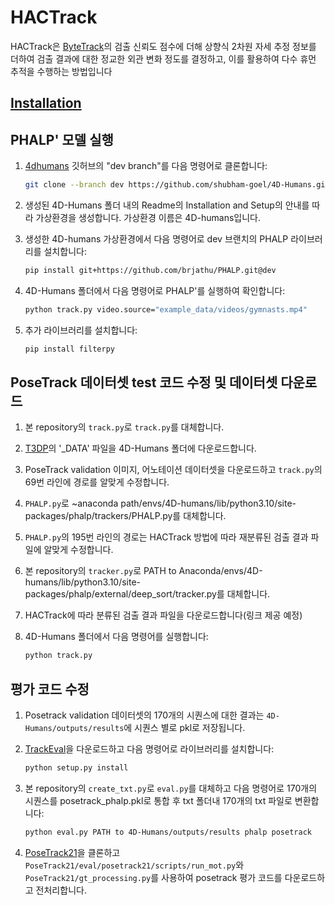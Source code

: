 # HACTrack

HACTrack은 [ByteTrack](https://github.com/ifzhang/ByteTrack)의 검출 신뢰도 점수에 더해 상향식 2차원 자세 추정 정보를 더하여 검출 결과에 대한 정교한 외관 변화 정도를 결정하고, 이를 활용하여 다수 휴먼 추적을 수행하는 방법입니다

## [Installation](#installation)
## PHALP' 모델 실행

1. [4dhumans](https://github.com/shubham-goel/4D-Humans) 깃허브의 "dev branch"를 다음 명령어로 클론합니다:

    ```bash
    git clone --branch dev https://github.com/shubham-goel/4D-Humans.git
    ```

2. 생성된 4D-Humans 폴더 내의 Readme의 Installation and Setup의 안내를 따라 가상환경을 생성합니다. 가상환경 이름은 4D-humans입니다.

3. 생성한 4D-humans 가상환경에서 다음 명령어로 dev 브랜치의 PHALP 라이브러리를 설치합니다:

    ```bash
    pip install git+https://github.com/brjathu/PHALP.git@dev
    ```

4. 4D-Humans 폴더에서 다음 명령어로 PHALP'를 실행하여 확인합니다:

    ```bash
    python track.py video.source="example_data/videos/gymnasts.mp4"
    ```

5. 추가 라이브러리를 설치합니다:

    ```bash
    pip install filterpy
    ```

## PoseTrack 데이터셋 test 코드 수정 및 데이터셋 다운로드

1. 본 repository의 `track.py`로 `track.py`를 대체합니다.
2. [T3DP](https://github.com/brjathu/T3DP?tab=readme-ov-file)의 '_DATA' 파일을 4D-Humans 폴더에 다운로드합니다.
3. PoseTrack validation 이미지, 어노테이션 데이터셋을 다운로드하고 `track.py`의 69번 라인에 경로를 알맞게 수정합니다.
4. `PHALP.py`로 ~anaconda path/envs/4D-humans/lib/python3.10/site-packages/phalp/trackers/PHALP.py를 대체합니다.
5. `PHALP.py`의 195번 라인의 경로는 HACTrack 방법에 따라 재분류된 검출 결과 파일에 알맞게 수정합니다.
6. 본 repository의 `tracker.py`로 PATH to Anaconda/envs/4D-humans/lib/python3.10/site-packages/phalp/external/deep_sort/tracker.py를 대체합니다.
7. HACTrack에 따라 분류된 검출 결과 파일을 다운로드합니다(링크 제공 예정)
8. 4D-Humans 폴더에서 다음 명령어를 실행합니다:

    ```bash
    python track.py
    ```

## 평가 코드 수정

1. Posetrack validation 데이터셋의 170개의 시퀀스에 대한 결과는 `4D-Humans/outputs/results`에 시퀀스 별로 pkl로 저장됩니다.
2. [TrackEval](https://github.com/JonathonLuiten/TrackEval.git)을 다운로드하고 다음 명령어로 라이브러리를 설치합니다:

    ```bash
    python setup.py install
    ```

3. 본 repository의 `create_txt.py`로 `eval.py`를 대체하고 다음 명령어로 170개의 시퀀스를 posetrack_phalp.pkl로 통합 후 txt 폴더내 170개의 txt 파일로 변환합니다:

    ```bash
    python eval.py PATH to 4D-Humans/outputs/results phalp posetrack
    ```

4. [PoseTrack21](https://github.com/anDoer/PoseTrack21.git)을 클론하고 `PoseTrack21/eval/posetrack21/scripts/run_mot.py`와 `PoseTrack21/gt_processing.py`를 사용하여 posetrack 평가 코드를 다운로드하고 전처리합니다.
